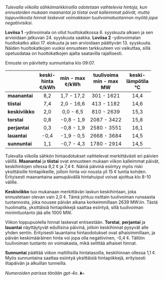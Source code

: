 *Tulevalla viikolla sähkömarkkinoilla odotetaan vaihtelevia hintoja, kun ennusteiden mukaan maanantai ja tiistai ovat kalleimmat päivät, mutta loppuviikosta hinnat laskevat voimakkaan tuulivoimatuotannon myötä jopa negatiivisiksi.*

**Loviisa 1** -ydinvoimala on ollut huoltokatkossa 6. syyskuuta alkaen ja sen arvioidaan jatkuvan 24. syyskuuta saakka. **Loviisa 2** -ydinvoimalan huoltokatko alkoi 17. elokuuta ja sen arvioidaan päättyvän 13. syyskuuta. Näiden huoltokatkojen vuoksi ennusteen tarkkuuteen voi vaikuttaa, sillä opetusdataa on huoltokatkojen ajalta saatavilla rajallisesti.

Ennuste on päivitetty sunnuntaina klo 09:07.

|            | keski-<br>hinta<br>¢/kWh | min - max<br>¢/kWh | tuulivoima<br>min - max<br>MW | keski-<br>lämpötila<br>°C |
|:-----------|:----------------:|:----------------:|:-------------:|:-------------:|
| **maanantai** | 8,2            | 1,7 - 17,2       | 301 - 1621    | 14,4          |
| **tiistai**   | 7,4            | 2,0 - 16,6       | 413 - 1182    | 14,6          |
| **keskiviikko** | 2,0          | 0,0 - 6,5        | 810 - 2639    | 15,3          |
| **torstai**   | 0,8            | -0,8 - 1,9       | 2087 - 3422   | 15,8          |
| **perjantai** | 0,3            | -0,8 - 1,9       | 2580 - 3551   | 16,1          |
| **lauantai**  | -0,4           | -1,9 - 0,5       | 2668 - 3684   | 14,5          |
| **sunnuntai** | 1,1            | -0,7 - 4,3       | 1780 - 2914   | 14,5          |

Tulevalla viikolla sähkön hintaodotukset vaihtelevat merkittävästi eri päivien välillä. **Maanantai** ja **tiistai** ovat ennusteen mukaan viikon kalleimmat päivät, keskihintojen ollessa 8,2 ¢ ja 7,4 ¢. Näinä päivinä esiintyy myös riski yksittäisille hintapiikeille, jolloin hinta voi nousta yli 15 ¢ tuntia kohden. Erityisesti maanantaina aamupäivällä hintahuiput voivat ajoittua klo 8-10 välille.

**Keskiviikko** tuo mukanaan merkittävän laskun keskihintaan, joka ennustetaan olevan vain 2,0 ¢. Tämä johtuu osittain tuulivoiman runsaasta tuotannosta, joka nousee päivän aikana korkeimmillaan 2639 MW:iin. Tästä huolimatta, yksittäisiä hintapiikkejä saattaa esiintyä, sillä tuulivoiman minimituotanto jää alle 1000 MW.

Viikon loppupuolella hinnat laskevat entisestään. **Torstai**, **perjantai** ja **lauantai** näyttäytyvät edullisina päivinä, jolloin keskihinnat pysyvät alle yhden sentin. Erityisesti lauantaina hintaodotukset ovat alhaisimmillaan, ja päivän keskimääräinen hinta voi jopa olla negatiivinen, -0,4 ¢. Tällöin tuulivoiman tuotanto on voimakasta, mikä selittää alhaiset hinnat.

**Sunnuntai** päättää viikon maltillisilla hintatasoilla, keskihinnan ollessa 1,1 ¢. Myös sunnuntaina saattaa esiintyä yksittäisiä hintapiikkejä, erityisesti iltapäivän ja alkuillan tunneilla.

*Numeroiden parissa tänään gpt-4o.* 🌬️
